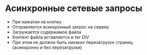 # Асинхронные сетевые запросы
- При нажатии на кнопку
- Отправляется асинхронный запрос на сервер
- Загружается содержимое файла
- Контент файла вставляется в тег DIV
- При этом не должно быть никаких перезагрузок страниц (асинхронно и без перезагрузки)
